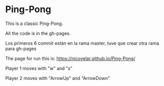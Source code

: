 # Ping-Pong
This is a classic Ping-Pong.

All the code is in the gh-pages.

Los primeros 6 commit están en la rama master, tuve que crear otra rama para gh-pages

The page for run this is: https://nicovelar.github.io/Ping-Pong/

Player 1 moves with "w" and "s"

Player 2 moves with "ArrowUp" and "ArrowDown"
